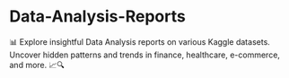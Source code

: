 # Data-Analysis-Reports
📊 Explore insightful Data Analysis reports on various Kaggle datasets. Uncover hidden patterns and trends in finance, healthcare, e-commerce, and more. 📈🔍
